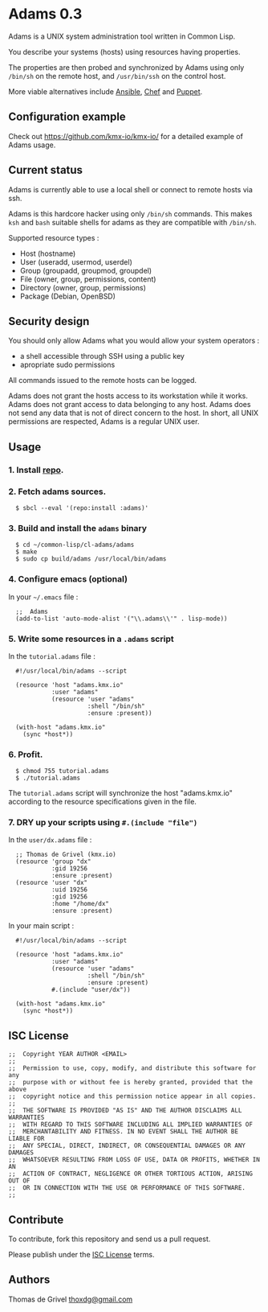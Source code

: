 Adams 0.3
=========

Adams is a UNIX system administration tool written in Common Lisp.

You describe your systems (hosts) using resources having properties.

The properties are then probed and synchronized by Adams using only
`/bin/sh` on the remote host, and `/usr/bin/ssh` on the control host.

More viable alternatives include
[Ansible](https://www.ansible.com/),
[Chef](https://www.chef.io/)
and
[Puppet](https://puppet.com/).


Configuration example
---------------------

Check out
<https://github.com/kmx-io/kmx-io/>
for a detailed example of Adams usage.


Current status
--------------

Adams is currently able to use a local shell or connect to remote hosts
via ssh.

Adams is this hardcore hacker using only `/bin/sh` commands.
This makes `ksh` and `bash` suitable shells for adams as they are
compatible with `/bin/sh`.

Supported resource types :
 - Host (hostname)
 - User (useradd, usermod, userdel)
 - Group (groupadd, groupmod, groupdel)
 - File (owner, group, permissions, content)
 - Directory (owner, group, permissions)
 - Package (Debian, OpenBSD)


Security design
---------------

You should only allow Adams what you would allow your system operators :
  - a shell accessible through SSH using a public key
  - apropriate sudo permissions

All commands issued to the remote hosts can be logged.

Adams does not grant the hosts access to its workstation while it works.
Adams does not grant access to data belonging to any host.
Adams does not send any data that is not of direct concern to the host.
In short, all UNIX permissions are respected, Adams is a regular UNIX user.


Usage
-----


### 1. Install [repo](https://github.com/common-lisp-repo/repo).


### 2. Fetch adams sources.

``` shell
  $ sbcl --eval '(repo:install :adams)'
```


### 3. Build and install the `adams` binary

``` shell
  $ cd ~/common-lisp/cl-adams/adams
  $ make
  $ sudo cp build/adams /usr/local/bin/adams
```


### 4. Configure emacs (optional)

In your `~/.emacs` file :
``` emacs-lisp
  ;;  Adams
  (add-to-list 'auto-mode-alist '("\\.adams\\'" . lisp-mode))
```


### 5. Write some resources in a `.adams` script

In the `tutorial.adams` file :
``` common-lisp
  #!/usr/local/bin/adams --script

  (resource 'host "adams.kmx.io"
            :user "adams"
            (resource 'user "adams"
                      :shell "/bin/sh"
                      :ensure :present))

  (with-host "adams.kmx.io"
    (sync *host*))
```


### 6. Profit.

``` shell
  $ chmod 755 tutorial.adams
  $ ./tutorial.adams
```

The `tutorial.adams` script will synchronize the host "adams.kmx.io"
according to the resource specifications given in the file.


### 7. DRY up your scripts using `#.(include "file")`

In the `user/dx.adams` file :
``` common-lisp
  ;; Thomas de Grivel (kmx.io)
  (resource 'group "dx"
            :gid 19256
            :ensure :present)
  (resource 'user "dx"
            :uid 19256
            :gid 19256
            :home "/home/dx"
            :ensure :present)
```

In your main script :
``` common-lisp
  #!/usr/local/bin/adams --script

  (resource 'host "adams.kmx.io"
            :user "adams"
            (resource 'user "adams"
                      :shell "/bin/sh"
                      :ensure :present)
            #.(include "user/dx"))

  (with-host "adams.kmx.io"
    (sync *host*))
```


ISC License
-----------
```
;;  Copyright YEAR AUTHOR <EMAIL>
;;
;;  Permission to use, copy, modify, and distribute this software for any
;;  purpose with or without fee is hereby granted, provided that the above
;;  copyright notice and this permission notice appear in all copies.
;;
;;  THE SOFTWARE IS PROVIDED "AS IS" AND THE AUTHOR DISCLAIMS ALL WARRANTIES
;;  WITH REGARD TO THIS SOFTWARE INCLUDING ALL IMPLIED WARRANTIES OF
;;  MERCHANTABILITY AND FITNESS. IN NO EVENT SHALL THE AUTHOR BE LIABLE FOR
;;  ANY SPECIAL, DIRECT, INDIRECT, OR CONSEQUENTIAL DAMAGES OR ANY DAMAGES
;;  WHATSOEVER RESULTING FROM LOSS OF USE, DATA OR PROFITS, WHETHER IN AN
;;  ACTION OF CONTRACT, NEGLIGENCE OR OTHER TORTIOUS ACTION, ARISING OUT OF
;;  OR IN CONNECTION WITH THE USE OR PERFORMANCE OF THIS SOFTWARE.
;;
```


Contribute
----------

To contribute, fork this repository and send us a pull request.

Please publish under the
[ISC License](https://en.wikipedia.org/wiki/ISC_license)
terms.


Authors
-------

Thomas de Grivel <thoxdg@gmail.com>

